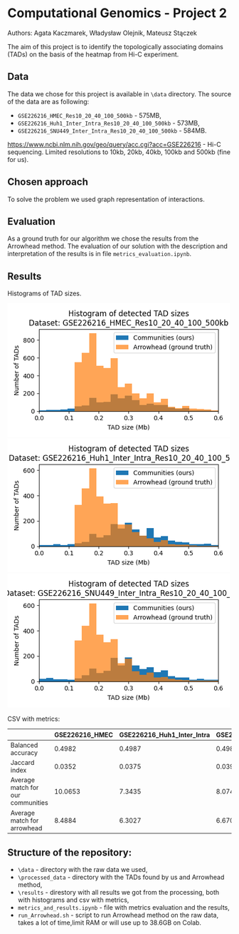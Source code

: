 # Computational Genomics - Project 2
Authors: Agata Kaczmarek, Władysław Olejnik, Mateusz Stączek

The aim of this project is to identify the topologically associating domains (TADs) on the basis of the heatmap from Hi-C experiment.

## Data
The data we chose for this project is available in `\data` directory. The source of the data are as following: 
 - `GSE226216_HMEC_Res10_20_40_100_500kb` - 575MB,
 - `GSE226216_Huh1_Inter_Intra_Res10_20_40_100_500kb` - 573MB,
 - `GSE226216_SNU449_Inter_Intra_Res10_20_40_100_500kb` - 584MB.
 
https://www.ncbi.nlm.nih.gov/geo/query/acc.cgi?acc=GSE226216 - Hi-C sequencing. Limited resolutions to 10kb, 20kb, 40kb, 100kb and 500kb (fine for us). 

## Chosen approach
To solve the problem we used graph representation of interactions.

## Evaluation
As a ground truth for our algorithm we chose the results from the Arrowhead method. The evaluation of our solution with the description and interpretation of the results is in file `metrics_evaluation.ipynb`.

## Results

Histograms of TAD sizes.

![](results/histogram_GSE226216_HMEC_Res10_20_40_100_500kb.png)
![](results/histogram_GSE226216_Huh1_Inter_Intra_Res10_20_40_100_500kb.png)
![](results/histogram_GSE226216_SNU449_Inter_Intra_Res10_20_40_100_500kb.png)

CSV with metrics:

|                                      | GSE226216_HMEC | GSE226216_Huh1_Inter_Intra | GSE226216_SNU449_Inter_Intra |
|--------------------------------------|----------------|----------------------------|------------------------------|
| Balanced accuracy                    | 0.4982         | 0.4987                     | 0.4988                       |
| Jaccard index                        | 0.0352         | 0.0375                     | 0.0391                       |
| Average match for our communities    | 10.0653        | 7.3435                     | 8.0747                       |
| Average match for arrowhead          | 8.4884         | 6.3027                     | 6.6706                       |


## Structure of the repository:
- `\data` - directory with the raw data we used,
- `\processed_data` - directory with the TADs found by us and Arrowhead method,
- `\results` - direstory with all results we got from the processing, both with histograms and csv with metrics,
- `metrics_and_results.ipynb` - file with metrics evaluation and the results,
- `run_Arrowhead.sh` - script to run Arrowhead method on the raw data, takes a lot of time,limit RAM or will use up to 38.6GB on Colab.
